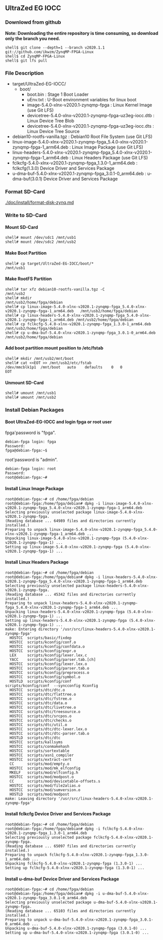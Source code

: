 ## UltraZed EG IOCC

### Downlowd from github

**Note: Downloading the entire repository is time consuming, so download only the branch you need.**

```console
shell$ git clone --depth=1 --branch v2020.1.1 git://github.com/ikwzm/ZynqMP-FPGA-Linux
shell$ cd ZynqMP-FPGA-Linux
shell$ git lfs pull
```

### File Description

 * target/UltraZed-EG-IOCC/
   + boot/
     - boot.bin                                                    : Stage 1 Boot Loader
     - uEnv.txt                                                    : U-Boot environment variables for linux boot
     - image-5.4.0-xlnx-v2020.1-zynqmp-fpga                        : Linux Kernel Image       (use Git LFS)
     - devicetree-5.4.0-xlnx-v2020.1-zynqmp-fpga-uz3eg-iocc.dtb    : Linux Device Tree Blob   
     - devicetree-5.4.0-xlnx-v2020.1-zynqmp-fpga-uz3eg-iocc.dts    : Linux Device Tree Source
 * debian10-rootfs-vanilla.tgz                                     : Debian10 Root File System (use Git LFS)
 * linux-image-5.4.0-xlnx-v2020.1-zynqmp-fpga_5.4.0-xlnx-v2020.1-zynqmp-fpga-1_arm64.deb   : Linux Image Package      (use Git LFS)
 * linux-headers-5.4.0-xlnx-v2020.1-zynqmp-fpga_5.4.0-xlnx-v2020.1-zynqmp-fpga-1_arm64.deb : Linux Headers Package    (use Git LFS)
 * fclkcfg-5.4.0-xlnx-v2020.1-zynqmp-fpga_1.3.0-1_arm64.deb        : fclkcfg(1.3.0) Device Driver and Services Package
 * u-dma-buf-5.4.0-xlnx-v2020.1-zynqmp-fpga_3.0.1-0_arm64.deb      : u-dma-buf(3.0.1) Device Driver and Services Package
 
### Format SD-Card

[./doc/install/format-disk-zynq.md](format-disk-zynq.md)

### Write to SD-Card

#### Mount SD-Card

```console
shell# mount /dev/sdc1 /mnt/usb1
shell# mount /dev/sdc2 /mnt/usb2
```
#### Make Boot Partition

```console
shell# cp target/UltraZed-EG-IOCC/boot/*                                  /mnt/usb1
```

#### Make RootFS Partition

```console
shell# tar xfz debian10-rootfs-vanilla.tgz -C                             /mnt/usb2
shell# mkdir                                                              /mnt/usb2/home/fpga/debian
shell# cp linux-image-5.4.0-xlnx-v2020.1-zynqmp-fpga_5.4.0-xlnx-v2020.1-zynqmp-fpga-1_arm64.deb   /mnt/usb2/home/fpga/debian
shell# cp linux-headers-5.4.0-xlnx-v2020.1-zynqmp-fpga_5.4.0-xlnx-v2020.1-zynqmp-fpga-1_arm64.deb /mnt/usb2/home/fpga/debian
shell# cp fclkcfg-5.4.0-xlnx-v2020.1-zynqmp-fpga_1.3.0-1_arm64.deb       /mnt/usb2/home/fpga/debian
shell# cp u-dma-buf-5.4.0-xlnx-v2020.1-zynqmp-fpga_3.0.1-0_arm64.deb     /mnt/usb2/home/fpga/debian
```

#### Add boot partition mount position to /etc/fstab

```console
shell# mkdir /mnt/usb2/mnt/boot
shell# cat <<EOT >> /mnt/usb2/etc/fstab
/dev/mmcblk1p1	/mnt/boot	auto	defaults	0	0
EOT
```

#### Unmount SD-Card

```console
shell# umount /mnt/usb1
shell# umount /mnt/usb2
```

### Install Debian Packages

#### Boot UltraZed-EG-IOCC and login fpga or root user

fpga'password is "fpga".

```console
debian-fpga login: fpga
Password:
fpga@debian-fpga:~$
```

root'password is "admin".

```console
debian-fpga login: root
Password:
root@debian-fpga:~#
```

#### Install Linux Image Package

```console
root@debian-fpga:~# cd /home/fpga/debian
root@debian-fpga:/home/fpga/debian# dpkg -i linux-image-5.4.0-xlnx-v2020.1-zynqmp-fpga_5.4.0-xlnx-v2020.1-zynqmp-fpga-1_arm64.deb
Selecting previously unselected package linux-image-5.4.0-xlnx-v2020.1-zynqmp-fpga.
(Reading database ... 64989 files and directories currently installed.)
Preparing to unpack linux-image-5.4.0-xlnx-v2020.1-zynqmp-fpga_5.4.0-xlnx-v2020.1-zynqmp-fpga-1_arm64.deb ...
Unpacking linux-image-5.4.0-xlnx-v2020.1-zynqmp-fpga (5.4.0-xlnx-v2020.1-zynqmp-fpga-1) ...
Setting up linux-image-5.4.0-xlnx-v2020.1-zynqmp-fpga (5.4.0-xlnx-v2020.1-zynqmp-fpga-1) ...
```

#### Install Linux Headers Package

```console
root@debian-fpga:~# cd /home/fpga/debian
root@debian-fpga:/home/fpga/debian# dpkg -i linux-headers-5.4.0-xlnx-v2020.1-zynqmp-fpga_5.4.0-xlnx-v2020.1-zynqmp-fpga-1_arm64.deb
Selecting previously unselected package linux-headers-5.4.0-xlnx-v2020.1-zynqmp-fpga.
(Reading database ... 45342 files and directories currently installed.)
Preparing to unpack linux-headers-5.4.0-xlnx-v2020.1-zynqmp-fpga_5.4.0-xlnx-v2020.1-zynqmp-fpga-1_arm64.deb ...
Unpacking linux-headers-5.4.0-xlnx-v2020.1-zynqmp-fpga (5.4.0-xlnx-v2020.1-zynqmp-fpga-1) ...
Setting up linux-headers-5.4.0-xlnx-v2020.1-zynqmp-fpga (5.4.0-xlnx-v2020.1-zynqmp-fpga-1) ...
make: Entering directory '/usr/src/linux-headers-5.4.0-xlnx-v2020.1-zynqmp-fpga'
  HOSTCC  scripts/basic/fixdep
  HOSTCC  scripts/kconfig/conf.o
  HOSTCC  scripts/kconfig/confdata.o
  HOSTCC  scripts/kconfig/expr.o
  LEX     scripts/kconfig/lexer.lex.c
  YACC    scripts/kconfig/parser.tab.[ch]
  HOSTCC  scripts/kconfig/lexer.lex.o
  HOSTCC  scripts/kconfig/parser.tab.o
  HOSTCC  scripts/kconfig/preprocess.o
  HOSTCC  scripts/kconfig/symbol.o
  HOSTLD  scripts/kconfig/conf
scripts/kconfig/conf  --syncconfig Kconfig
  HOSTCC  scripts/dtc/dtc.o
  HOSTCC  scripts/dtc/flattree.o
  HOSTCC  scripts/dtc/fstree.o
  HOSTCC  scripts/dtc/data.o
  HOSTCC  scripts/dtc/livetree.o
  HOSTCC  scripts/dtc/treesource.o
  HOSTCC  scripts/dtc/srcpos.o
  HOSTCC  scripts/dtc/checks.o
  HOSTCC  scripts/dtc/util.o
  HOSTCC  scripts/dtc/dtc-lexer.lex.o
  HOSTCC  scripts/dtc/dtc-parser.tab.o
  HOSTLD  scripts/dtc/dtc
  HOSTCC  scripts/kallsyms
  HOSTCC  scripts/conmakehash
  HOSTCC  scripts/sortextable
  HOSTCC  scripts/asn1_compiler
  HOSTCC  scripts/extract-cert
  CC      scripts/mod/empty.o
  HOSTCC  scripts/mod/mk_elfconfig
  MKELF   scripts/mod/elfconfig.h
  HOSTCC  scripts/mod/modpost.o
  CC      scripts/mod/devicetable-offsets.s
  HOSTCC  scripts/mod/file2alias.o
  HOSTCC  scripts/mod/sumversion.o
  HOSTLD  scripts/mod/modpost
make: Leaving directory '/usr/src/linux-headers-5.4.0-xlnx-v2020.1-zynqmp-fpga'
```

#### Install fclkcfg Device Driver and Services Package

```console
root@debian-fpga:~# cd /home/fpga/debian
root@debian-fpga:/home/fpga/debian# dpkg -i fclkcfg-5.4.0-xlnx-v2020.1-zynqmp-fpga_1.3.0-1_arm64.deb
Selecting previously unselected package fclkcfg-5.4.0-xlnx-v2020.1-zynqmp-fpga.
(Reading database ... 65097 files and directories currently installed.)
Preparing to unpack fclkcfg-5.4.0-xlnx-v2020.1-zynqmp-fpga_1.3.0-1_arm64.deb ...
Unpacking fclkcfg-5.4.0-xlnx-v2020.1-zynqmp-fpga (1.3.0-1) ...
Setting up fclkcfg-5.4.0-xlnx-v2020.1-zynqmp-fpga (1.3.0-1) ...
```

#### Install u-dma-buf Device Driver and Services Package

```console
root@debian-fpga:~# cd /home/fpga/debian
root@debian-fpga:/home/fpga/debian# dpkg -i u-dma-buf-5.4.0-xlnx-v2020.1-zynqmp-fpga_3.0.1-0_arm64.deb
Selecting previously unselected package u-dma-buf-5.4.0-xlnx-v2020.1-zynqmp-fpga.
(Reading database ... 65103 files and directories currently installed.)
Preparing to unpack u-dma-buf-5.4.0-xlnx-v2020.1-zynqmp-fpga_3.0.1-0_arm64.deb ...
Unpacking u-dma-buf-5.4.0-xlnx-v2020.1-zynqmp-fpga (3.0.1-0) ...
Setting up u-dma-buf-5.4.0-xlnx-v2020.1-zynqmp-fpga (3.0.1-0) ...
```

